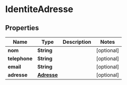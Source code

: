 

# IdentiteAdresse


## Properties

| Name | Type | Description | Notes |
|------------ | ------------- | ------------- | -------------|
|**nom** | **String** |  |  [optional] |
|**telephone** | **String** |  |  [optional] |
|**email** | **String** |  |  [optional] |
|**adresse** | [**Adresse**](Adresse.md) |  |  [optional] |



